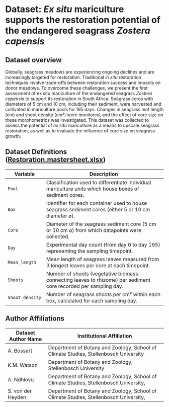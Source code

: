 # Dataset: *Ex situ* mariculture supports the restoration potential of the endangered seagrass *Zostera capensis*
## Dataset overview

Globally, seagrass meadows are experiencing ongoing declines and are increasingly targeted for restoration. Traditional *in situ* restoration techniques involve trade-offs between restoration success and impacts on donor meadows. To overcome these challenges, we present the first assessment of ex situ mariculture of the endangered seagrass *Zostera capensis* to support its restoration in South Africa. Seagrass cores with diameters of 5 cm and 10 cm, including their sediment, were harvested and cultivated in mariculture pools for 195 days. Changes in seagrass leaf length (cm) and shoot density (cm²) were monitored, and the effect of core size on these morphometrics was investigated. This dataset was collected to assess the potential of *ex situ* mariculture as a means to upscale seagrass restoration, as well as to evaluate the influence of core size on seagrass growth.

## Dataset Definitions ([Restoration.mastersheet.xlsx](Restoration.mastersheet.xlsx))

| **Variable**     | **Description**                                                                                                                                          |
|------------------|----------------------------------------------------------------------------------------------------------------------------------------------------------|
| `Pool`           | Classification used to differentiate individual mariculture units which house boxes of sediment cores.                                                  |
| `Box`            | Identifier for each container used to house seagrass sediment cores (either 5 or 10 cm diameter ⌀).                                                     |
| `Core`           | Diameter of the seagrass sediment core (5 cm or 10 cm ⌀) from which datapoints were collected.                                                           |
| `Day`            | Experimental day count (from day 0 to day 195) representing the sampling timepoint.                                                                      |
| `Mean_length`    | Mean length of seagrass leaves measured from 3 longest leaves per core at each timepoint.                                                               |
| `Shoots`         | Number of shoots (vegetative biomass connecting leaves to rhizome) per sediment core recorded per sampling day.                                          |
| `Shoot_density`  | Number of seagrass shoots per cm² within each box, calculated for each sampling day.                                                                    |

## Author Affiliations

| **Dataset Author Name** | **Institutional Affiliation**                                                                                                                                           |
|--------------------------|-------------------------------------------------------------------------------------------------------------------------------------------------------------------------|
| A. Bossert               | Department of Botany and Zoology, School of Climate Studies, Stellenbosch University |
| K.M. Watson              | Department of Botany and Zoology, Stellenbosch University                                  |
| A. Ndhlovu              | Department of Botany and Zoology,  School of Climate Studies, Stellenbosch University,  |
| S. von der Heyden      | Department of Botany and Zoology,  School of Climate Studies, Stellenbosch University,  |

